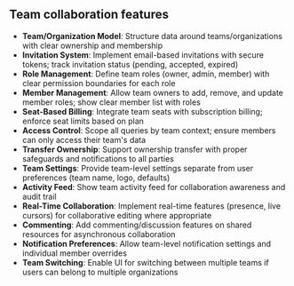 ## Team collaboration features

- **Team/Organization Model**: Structure data around teams/organizations with clear ownership and membership
- **Invitation System**: Implement email-based invitations with secure tokens; track invitation status (pending, accepted, expired)
- **Role Management**: Define team roles (owner, admin, member) with clear permission boundaries for each role
- **Member Management**: Allow team owners to add, remove, and update member roles; show clear member list with roles
- **Seat-Based Billing**: Integrate team seats with subscription billing; enforce seat limits based on plan
- **Access Control**: Scope all queries by team context; ensure members can only access their team's data
- **Transfer Ownership**: Support ownership transfer with proper safeguards and notifications to all parties
- **Team Settings**: Provide team-level settings separate from user preferences (team name, logo, defaults)
- **Activity Feed**: Show team activity feed for collaboration awareness and audit trail
- **Real-Time Collaboration**: Implement real-time features (presence, live cursors) for collaborative editing where appropriate
- **Commenting**: Add commenting/discussion features on shared resources for asynchronous collaboration
- **Notification Preferences**: Allow team-level notification settings and individual member overrides
- **Team Switching**: Enable UI for switching between multiple teams if users can belong to multiple organizations
